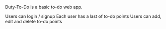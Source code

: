 Duty-To-Do is a basic to-do web app.

Users can login / signup
Each user has a last of to-do points
Users can add, edit and delete to-do points
